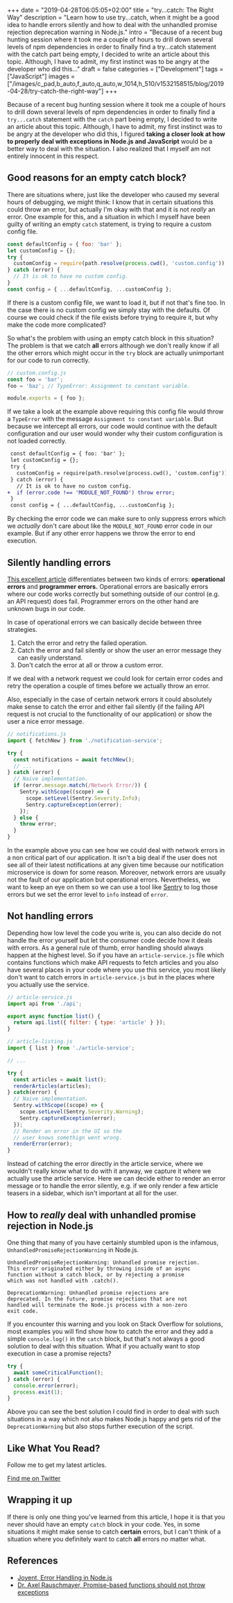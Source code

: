 +++
date = "2019-04-28T06:05:05+02:00"
title = "try...catch: The Right Way"
description = "Learn how to use try...catch, when it might be a good idea to handle errors silently and how to deal with the unhandled promise rejection deprecation warning in Node.js."
intro = "Because of a recent bug hunting session where it took me a couple of hours to drill down several levels of npm dependencies in order to finally find a try...catch statement with the catch part being empty, I decided to write an article about this topic. Although, I have to admit, my first instinct was to be angry at the developer who did this..."
draft = false
categories = ["Development"]
tags = ["JavaScript"]
images = ["/images/c_pad,b_auto,f_auto,q_auto,w_1014,h_510/v1532158515/blog/2019-04-28/try-catch-the-right-way"]
+++

Because of a recent bug hunting session where it took me a couple of hours to drill down several levels of npm dependencies in order to finally find a `try...catch` statement with the `catch` part being empty, I decided to write an article about this topic. Although, I have to admit, my first instinct was to be angry at the developer who did this, I figured **taking a closer look at how to properly deal with exceptions in Node.js and JavaScript** would be a better way to deal with the situation. I also realized that I myself am not entirely innocent in this respect.

## Good reasons for an empty catch block?

There are situations where, just like the developer who caused my several hours of debugging, we might think: I know that in certain situations this could throw an error, but actually I'm okay with that and it is not *really* an error. One example for this, and a situation in which I myself have been guilty of writing an empty `catch` statement, is trying to require a custom config file.

```js
const defaultConfig = { foo: 'bar' };
let customConfig = {};
try {
  customConfig = require(path.resolve(process.cwd(), 'custom.config'));
} catch (error) {
  // It is ok to have no custom config.
}
const config = { ...defaultConfig, ...customConfig };
```

If there is a custom config file, we want to load it, but if not that's fine too. In the case there is no custom config we simply stay with the defaults. Of course we could check if the file exists before trying to require it, but why make the code more complicated?

So what's the problem with using an empty catch block in this situation? The problem is that we catch **all** errors although we don't really know if all the other errors which might occur in the `try` block are actually unimportant for our code to run correctly.

```js
// custom.config.js
const foo = 'bar';
foo = 'baz'; // TypeError: Assignment to constant variable.

module.exports = { foo };
```

If we take a look at the example above requiring this config file would throw a `TypeError` with the message `Assignment to constant variable`. But because we intercept all errors, our code would continue with the default configuration and our user would wonder why their custom configuration is not loaded correctly.

```diff
 const defaultConfig = { foo: 'bar' };
 let customConfig = {};
 try {
   customConfig = require(path.resolve(process.cwd(), 'custom.config'));
 } catch (error) {
   // It is ok to have no custom config.
+  if (error.code !== 'MODULE_NOT_FOUND') throw error;
 }
 const config = { ...defaultConfig, ...customConfig };
```

By checking the error code we can make sure to only suppress errors which we *actually* don't care about like the `MODULE_NOT_FOUND` error code in our example. But if any other error happens we throw the error to end execution.

## Silently handling errors

[This excellent article](https://www.joyent.com/node-js/production/design/errors) differentiates between two kinds of errors: **operational errors** and **programmer errors.** Operational errors are basically errors where our code works correctly but something outside of our control (e.g. an API request) does fail. Programmer errors on the other hand are unknown bugs in our code.

In case of operational errors we can basically decide between three strategies.

1. Catch the error and retry the failed operation.
2. Catch the error and fail silently or show the user an error message they can easily understand.
3. Don't catch the error at all or throw a custom error.

If we deal with a network request we could look for certain error codes and retry the operation a couple of times before we actually throw an error.

Also, especially in the case of certain network errors it could absolutely make sense to catch the error and either fail silently (if the failing API request is not crucial to the functionality of our application) or show the user a nice error message.

```js
// notifications.js
import { fetchNew } from './notification-service';

try {
  const notifications = await fetchNew();
  // ...
} catch (error) {
  // Naive implementation.
  if (error.message.match(/Network Error/)) {
    Sentry.withScope((scope) => {
      scope.setLevel(Sentry.Severity.Info);
      Sentry.captureException(error);
    });
  } else {
    throw error;
  }
}
```

In the example above you can see how we could deal with network errors in a non critical part of our application. It isn't a big deal if the user does not see all of their latest notifications at any given time because our notification microservice is down for some reason. Moreover, network errors are usually not the fault of our application but operational errors. Nevertheless, we want to keep an eye on them so we can use a tool like [Sentry](https://sentry.io) to log those errors but we set the error level to `info` instead of `error`.

## Not handling errors

Depending how low level the code you write is, you can also decide do not handle the error yourself but let the consumer code decide how it deals with errors. As a general rule of thumb, error handling should always happen at the highest level. So if you have an `article-service.js` file which contains functions which make API requests to fetch articles and you also have several places in your code where you use this service, you most likely don't want to catch errors in `article-service.js` but in the places where you actually use the service.

```js
// article-service.js
import api from './api';

export async function list() {
  return api.list({ filter: { type: 'article' } });
}
```

```js
// article-listing.js
import { list } from './article-service';

// ...

try {
  const articles = await list();
  renderArticles(articles);
} catch(error) {
  // Naive implementation.
  Sentry.withScope((scope) => {
    scope.setLevel(Sentry.Severity.Warning);
    Sentry.captureException(error);
  });
  // Render an error in the UI so the
  // user knows somethign went wrong.
  renderError(error);
}
```

Instead of catching the error directly in the article service, where we wouldn't really know what to do with it anyway, we capture it where we actually use the article service. Here we can decide either to render an error message or to handle the error silently, e.g. if we only render a few article teasers in a sidebar, which isn't important at all for the user.

##  How to *really* deal with unhandled promise rejection in Node.js

One thing that many of you have certainly stumbled upon is the infamous, `UnhandledPromiseRejectionWarning` in Node.js.

```text
UnhandledPromiseRejectionWarning: Unhandled promise rejection.
This error originated either by throwing inside of an async
function without a catch block, or by rejecting a promise
which was not handled with .catch().

DeprecationWarning: Unhandled promise rejections are
deprecated. In the future, promise rejections that are not
handled will terminate the Node.js process with a non-zero
exit code.
```

If you encounter this warning and you look on Stack Overflow for solutions, most examples you will find show how to catch the error and they add a simple `console.log()` in the `catch` block, but that's not always a good solution to deal with this situation. What if you actually want to stop execution in case a promise rejects?

```js
try {
  await someCriticalFunction();
} catch (error) {
  console.error(error);
  process.exit(1);
}
```

Above you can see the best solution I could find in order to deal with such situations in a way which not also makes Node.js happy and gets rid of the `DeprecationWarning` but also stops further execution of the script.

<div class="c-content__broad">
  <div class="c-twitter-teaser">
    <div class="c-twitter-teaser__content">
      <h2 class="c-twitter-teaser__headline">Like What You Read?</h2>
      <p class="c-twitter-teaser__body">
        Follow me to get my latest articles.
      </p>
      <a class="c-button c-button--outline c-twitter-teaser__button" rel="nofollow" href="https://twitter.com/maoberlehner" data-event-category="link" data-event-action="click: contact" data-event-label="Twitter (article content)">
        Find me on Twitter
      </a>
    </div>
  </div>
</div>

## Wrapping it up

If there is only one thing you've learned from this article, I hope it is that you never should have an empty `catch` block in your code. Yes, in some situations it might make sense to catch **certain** errors, but I can't think of a situation where you definitely want to catch **all** errors no matter what.

## References

- [Joyent, Error Handling in Node.js](https://www.joyent.com/node-js/production/design/errors)
- [Dr. Axel Rauschmayer, Promise-based functions should not throw exceptions](http://2ality.com/2016/03/promise-rejections-vs-exceptions.html)
